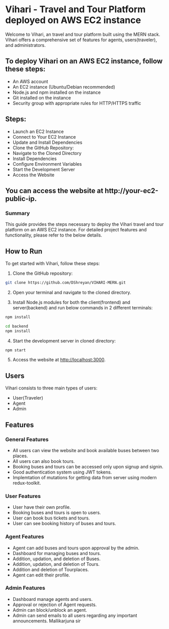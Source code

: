 # Vihari - Travel and Tour Platform  deployed on AWS EC2 instance 



Welcome to Vihari, an travel and tour platform built using the MERN stack. Vihari offers a comprehensive set of features for agents, users(traveler), and administrators.


## To deploy Vihari on an AWS EC2 instance, follow these steps:
- An AWS account
- An EC2 instance (Ubuntu/Debian recommended)
- Node.js and npm installed on the instance
- Git installed on the instance
- Security group with appropriate rules for HTTP/HTTPS traffic

## Steps:
- Launch an EC2 Instance
- Connect to Your EC2 Instance
- Update and Install Dependencies
- Clone the GitHub Repository:
- Navigate to the Cloned Directory
- Install Dependencies
- Configure Environment Variables
- Start the Development Server
- Access the Website

## You can access the website at  http://your-ec2-public-ip.


### Summary
This guide provides the steps necessary to deploy the Vihari travel and tour platform on an AWS EC2 instance. For detailed project features and functionality, please refer to the below details.


## How to Run

To get started with Vihari, follow these steps:

1. Clone the GitHub repository:
```bash
git clone https://github.com/DShreyan/VIHARI-MERN.git
```

2. Open your terminal and navigate to the cloned directory.

3. Install Node.js modules for both the client(frontend) and server(backend) and run below commands in 2 different terminals:
```bash
npm install
```

```bash
cd backend
npm install
```

4. Start the development server in cloned directory:

```bash
npm start
```

5. Access the website at [http://localhost:3000](http://localhost:3000).

## Users

Vihari consists to three main types of users:

- User(Traveler)
- Agent
- Admin

## Features

### General Features

- All users can view the website and book available buses between two places.
- All users can also book tours. 
- Booking buses and tours can be accessed only upon signup and signin.
- Good authentication system using JWT tokens.
- Implemtation of mutations for getting data from server using modern redux-toolkit.

### User Features

- User have their own profile.
- Booking buses and tours is open to users.
- User can book bus tickets and tours.
- User can see booking history of buses and tours.

### Agent Features

- Agent can add buses and tours upon approval by the admin.
- Dashboard for managing buses and tours.
- Addition, updation, and deletion of Buses.
- Addition, updation, and deletion of Tours.
- Addition and deletion of Tourplaces.
- Agent can edit their profile.

### Admin Features

- Dashboard manage agents and users.
- Approval or rejection of Agent requests.
- Admin can block/unblock an agent.
- Admin can send emails to all users regarding any important announcements.
Mallikarjuna sir
